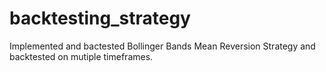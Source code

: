 # backtesting_strategy
Implemented and bactested Bollinger Bands Mean Reversion Strategy and backtested on mutiple timeframes.
